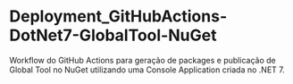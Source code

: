 # Deployment_GitHubActions-DotNet7-GlobalTool-NuGet
Workflow do GitHub Actions para geração de packages e publicação de Global Tool no NuGet utilizando uma Console Application criada no .NET 7.
